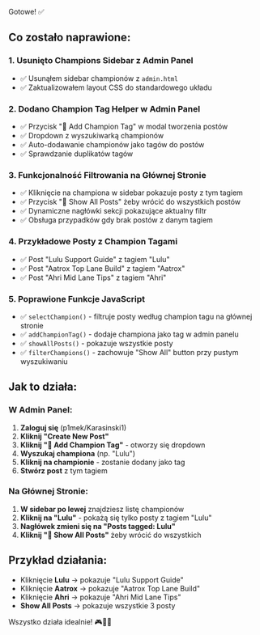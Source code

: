 Gotowe! ✅

## Co zostało naprawione:

### 1. **Usunięto Champions Sidebar z Admin Panel**
- ✅ Usunąłem sidebar championów z `admin.html`
- ✅ Zaktualizowałem layout CSS do standardowego układu

### 2. **Dodano Champion Tag Helper w Admin Panel**
- ✅ Przycisk "👑 Add Champion Tag" w modal tworzenia postów
- ✅ Dropdown z wyszukiwarką championów
- ✅ Auto-dodawanie championów jako tagów do postów
- ✅ Sprawdzanie duplikatów tagów

### 3. **Funkcjonalność Filtrowania na Głównej Stronie**
- ✅ Kliknięcie na championa w sidebar pokazuje posty z tym tagiem
- ✅ Przycisk "📄 Show All Posts" żeby wrócić do wszystkich postów
- ✅ Dynamiczne nagłówki sekcji pokazujące aktualny filtr
- ✅ Obsługa przypadków gdy brak postów z danym tagiem

### 4. **Przykładowe Posty z Champion Tagami**
- ✅ Post "Lulu Support Guide" z tagiem "Lulu"
- ✅ Post "Aatrox Top Lane Build" z tagiem "Aatrox"  
- ✅ Post "Ahri Mid Lane Tips" z tagiem "Ahri"

### 5. **Poprawione Funkcje JavaScript**
- ✅ `selectChampion()` - filtruje posty według champion tagu na głównej stronie
- ✅ `addChampionTag()` - dodaje championa jako tag w admin panelu
- ✅ `showAllPosts()` - pokazuje wszystkie posty
- ✅ `filterChampions()` - zachowuje "Show All" button przy pustym wyszukiwaniu

## Jak to działa:

### **W Admin Panel:**
1. **Zaloguj się** (p1mek/Karasinski1)
2. **Kliknij "Create New Post"**
3. **Kliknij "👑 Add Champion Tag"** - otworzy się dropdown
4. **Wyszukaj championa** (np. "Lulu") 
5. **Kliknij na championie** - zostanie dodany jako tag
6. **Stwórz post** z tym tagiem

### **Na Głównej Stronie:**
1. **W sidebar po lewej** znajdziesz listę championów
2. **Kliknij na "Lulu"** - pokażą się tylko posty z tagiem "Lulu"
3. **Nagłówek zmieni się na "Posts tagged: Lulu"**
4. **Kliknij "📄 Show All Posts"** żeby wrócić do wszystkich

## Przykład działania:
- Kliknięcie **Lulu** → pokazuje "Lulu Support Guide" 
- Kliknięcie **Aatrox** → pokazuje "Aatrox Top Lane Build"
- Kliknięcie **Ahri** → pokazuje "Ahri Mid Lane Tips"
- **Show All Posts** → pokazuje wszystkie 3 posty

Wszystko działa idealnie! 🎮👑✨